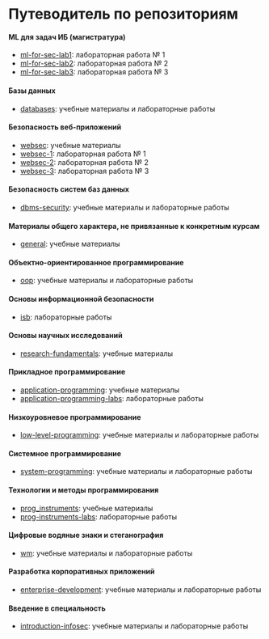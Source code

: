 # Путеводитель по репозиториям

#### ML для задач ИБ (магистратура)
- [ml-for-sec-lab1](https://github.com/itsecd/ml-for-sec-lab1): лабораторная работа № 1
- [ml-for-sec-lab2](https://github.com/itsecd/ml-for-sec-lab2): лабораторная работа № 2
- [ml-for-sec-lab3](https://github.com/itsecd/ml-for-sec-lab3): лабораторная работа № 3

#### Базы данных
- [databases](https://github.com/itsecd/databases): учебные материалы и лабораторные работы

#### Безопасность веб-приложений
- [websec](https://github.com/itsecd/websec): учебные материалы
- [websec-1](https://github.com/itsecd/websec-1): лабораторная работа № 1
- [websec-2](https://github.com/itsecd/websec-2): лабораторная работа № 2
- [websec-3](https://github.com/itsecd/websec-3): лабораторная работа № 3

#### Безопасность систем баз данных
- [dbms-security](https://github.com/itsecd/dbms-security): учебные материалы и лабораторные работы

#### Материалы общего характера, не привязанные к конкретным курсам
- [general](https://github.com/itsecd/general): учебные материалы

#### Объектно-ориентированное программирование
- [oop](https://github.com/itsecd/oop): учебные материалы и лабораторные работы

#### Основы информационной безопасности
- [isb](https://github.com/itsecd/isb): лабораторные работы

#### Основы научных исследований
- [research-fundamentals](https://github.com/itsecd/research-fundamentals): учебные материалы

#### Прикладное программирование
- [application-programming](https://github.com/itsecd/application-programming): учебные материалы
- [application-programming-labs](https://github.com/itsecd/application-programming-labs): лабораторные работы

#### Низкоуровневое программирование
- [low-level-programming](https://github.com/itsecd/low-level-programming): учебные материалы и лабораторные работы

#### Системное программирование
- [system-programming](https://github.com/itsecd/system-programming): учебные материалы и лабораторные работы

#### Технологии и методы программирования
- [prog_instruments](https://github.com/xtrueman/prog_instruments): учебные материалы
- [prog-instruments-labs](https://github.com/itsecd/prog-instruments-labs): лабораторные работы

#### Цифровые водяные знаки и стеганография
- [wm](https://github.com/itsecd/watermarking): учебные материалы и лабораторные работы

#### Разработка корпоративных приложений
- [enterprise-development](https://github.com/itsecd/enterprise-development): учебные материалы и лабораторные работы

#### Введение в специальность
- [introduction-infosec](https://github.com/itsecd/introduction-infosec): учебные материалы и лабораторные работы
